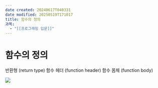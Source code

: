 ```yaml
---
date created: 20240617T040331
date modified: 20250519T171017
title: 함수의 정의
과목:
  - "[[프로그래밍 입문]]"
---
```


# 함수의 정의

반환형 (return type)
함수 헤더 (function header)
함수 몸체 (function body)

![](https://i.imgur.com/saApoOl.png)
